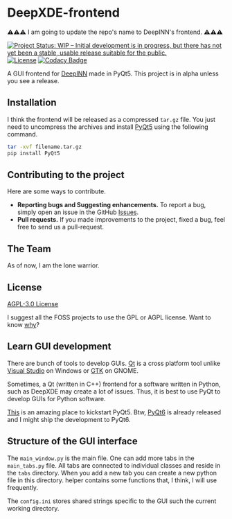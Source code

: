 # DeepXDE-frontend

⚠️⚠️⚠️ I am going to update the repo's name to DeepINN's frontend. ⚠️⚠️⚠️

[![Project Status: WIP – Initial development is in progress, but there has not yet been a stable, usable release suitable for the public.](https://www.repostatus.org/badges/latest/wip.svg)](https://www.repostatus.org/#wip)
[![License](https://img.shields.io/github/license/praksharma/DeepXDE-frontend)](https://github.com/praksharma/DeepXDE-frontend/blob/main/LICENSE)
[![Codacy Badge](https://app.codacy.com/project/badge/Grade/04e5558c825a4cc09455565ec52a7874)](https://app.codacy.com/gh/praksharma/DeepXDE-frontend/dashboard?utm_source=gh&utm_medium=referral&utm_content=&utm_campaign=Badge_grade)

A GUI frontend for [DeepINN](https://praksharma.github.io/DeepINN/) made in PyQt5. This project is in alpha unless you see a release.

## Installation
I think the frontend will be released as a compressed `tar.gz` file. You just need to uncompress the archives and install [PyQt5](https://pypi.org/project/PyQt5/) using the following command.

```bash
tar -xvf filename.tar.gz
pip install PyQt5
```

## Contributing to the project

Here are some ways to contribute.

- **Reporting bugs and Suggesting enhancements.** To report a bug, simply open an issue in the GitHub [Issues](https://github.com/praksharma/DeepXDE-frontend/issues).
- **Pull requests.** If you made improvements to the project, fixed a bug, feel free to send us a pull-request.

## The Team
As of now, I am the lone warrior.

## License
[AGPL-3.0 License](https://github.com/praksharma/DeepXDE-frontend/blob/main/LICENSE)

I suggest all the FOSS projects to use the GPL or AGPL license. Want to know [why](https://snyk.io/learn/agpl-license/)?

## Learn GUI development
There are bunch of tools to develop GUIs. [Qt](https://en.wikipedia.org/wiki/Qt_(software)) is a cross platform tool unlike [Visual Studio](https://en.wikipedia.org/wiki/Visual_Studio) on Windows or [GTK](https://en.wikipedia.org/wiki/GTK) on GNOME.

Sometimes, a Qt (written in C++) frontend for a software written in Python, such as DeepXDE may create a lot of issues. Thus, it is best to use PyQt to develop GUIs for Python software.

[This](https://www.geeksforgeeks.org/python-introduction-to-pyqt5/) is an amazing place to kickstart PyQt5. Btw, [PyQt6](https://pypi.org/project/PyQt6/) is already released and I might ship the development to PyQt6.

## Structure of the GUI interface
The `main_window.py` is the main file. One can add more tabs in the `main_tabs.py` file. All tabs are connected to individual classes and reside in the `tabs`  directory. When you add a new tab you can create a new python file in this directory. helper contains some functions that, I think, I will use frequently.

The `config.ini` stores shared strings specific to the GUI such the current working directory.